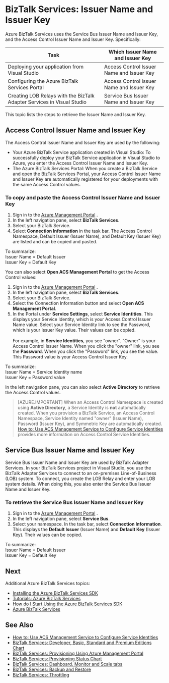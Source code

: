 <properties 
	pageTitle="Issuer Name and Issuer Key in BizTalk Services | Windows Azure" 
	description="Learn how to retrieve Issuer Name and Issuer Key for either Service Bus or Access Control (ACS) in BizTalk Services. MABS, WABS" 
	services="biztalk-services" 
	documentationCenter="" 
	authors="MandiOhlinger" 
	manager="dwrede" 
	editor=""/>

<tags
	ms.service="biztalk-services"
	ms.date="08/26/2015"
	wacn.date=""/>




# BizTalk Services: Issuer Name and Issuer Key

Azure BizTalk Services uses the Service Bus Issuer Name and Issuer Key, and the Access Control Issuer Name and Issuer Key. Specifically:

Task | Which Issuer Name and Issuer Key
--- | ---
Deploying your application from Visual Studio | Access Control Issuer Name and Issuer Key
Configuring the Azure BizTalk Services Portal | Access Control Issuer Name and Issuer Key
Creating LOB Relays with the BizTalk Adapter Services in Visual Studio | Service Bus Issuer Name and Issuer Key

This topic lists the steps to retrieve the Issuer Name and Issuer Key. 

## Access Control Issuer Name and Issuer Key
The Access Control Issuer Name and Issuer Key are used by the following:

- Your Azure BizTalk Service application created in Visual Studio: To successfully deploy your BizTalk Service application in Visual Studio to Azure, you enter the Access Control Issuer Name and Issuer Key. 
- The Azure BizTalk Services  Portal: When you create a BizTalk Service and open the BizTalk Services Portal, your Access Control Issuer Name and Issuer Key are automatically registered for your deployments with the same Access Control values.

### To copy and paste the Access Control Issuer Name and Issuer Key

1. Sign in to the [Azure Management <!-- deleted by customization Portal](https://manage.windowsazure.cn/) --><!-- keep by customization: begin --> Portal](http://go.microsoft.com/fwlink/p/?LinkID=213885) <!-- keep by customization: end -->.
2. In the left navigation pane, select **BizTalk Services**.
3. Select your BizTalk Service. 
4. Select **Connection Information** in the task bar. The Access Control Namespace, Default Issuer (Issuer Name), and Default Key (Issuer Key) are listed and can be copied and pasted.  

To summarize:  
Issuer Name = Default Issuer  
Issuer Key = Default Key


You can also select **Open ACS Management Portal** to get the Access Control values:

1. Sign in to the [Azure Management <!-- deleted by customization Portal](https://manage.windowsazure.cn/) --><!-- keep by customization: begin --> Portal](http://go.microsoft.com/fwlink/p/?LinkID=213885) <!-- keep by customization: end -->.
2. In the left navigation pane, select **BizTalk Services**.
3. Select your BizTalk Service.
4. Select the Connection Information button and select **Open ACS Management Portal**.
5. In the Portal under **Service Settings**, select **Service Identities**. This displays your Service Identity, which is your Access Control Issuer Name value. Select your Service Identity link to see the Password, which is your Issuer Key value. Their values can be copied.<br/><br/>
For example, in **Service Identities**, you see "owner". "Owner" is your Access Control Issuer Name. When you click the "owner" link, you see the **Password**. When you click the "Password" link, you see the value. This Password value is your Access Control Issuer Key.  

To summarize:  
Issuer Name = Service Identity name  
Issuer Key = Password value

In the left navigation pane, you can also select **Active Directory** to retrieve the Access Control values. 

> [AZURE.IMPORTANT] When an Access Control Namespace is created using **Active Directory**, a Service Identity is **not** automatically created. When you provision a BizTalk Service, an Access Control Namespace, Service Identity named "owner" (Issuer Name), Password (Issuer Key), and Symmetric Key are automatically created.<br /> 
[How to: Use ACS Management Service to Configure Service Identities](http://go.microsoft.com/fwlink/p/?LinkID=303942) provides more information on Access Control Service Identities.


## Service Bus Issuer Name and Issuer Key
Service Bus Issuer Name and Issuer Key are used by BizTalk Adapter Services. In your BizTalk Services project in Visual Studio, you use the BizTalk Adapter Services to connect to an on-premises Line-of-Business (LOB) system. To connect, you create the LOB Relay and enter your LOB system details. When doing this, you also enter the Service Bus Issuer Name and Issuer Key.

### To retrieve the Service Bus Issuer Name and Issuer Key

1. Sign in to the [Azure Management <!-- deleted by customization Portal](https://manage.windowsazure.cn/) --><!-- keep by customization: begin --> Portal](http://go.microsoft.com/fwlink/p/?LinkID=213885) <!-- keep by customization: end -->.
2. In the left navigation pane, select **Service Bus**.
3. Select your namespace. In the task bar, select **Connection Information**. This displays the **Default Issuer** (Issuer Name) and **Default Key** (Issuer Key). Their values can be copied.  

To summarize:  
Issuer Name = Default Issuer  
Issuer Key = Default Key

## Next
Additional Azure BizTalk Services topics:

-  [Installing the Azure BizTalk Services SDK](http://go.microsoft.com/fwlink/p/?LinkID=241589)<br/>
-  [Tutorials: Azure BizTalk Services](http://go.microsoft.com/fwlink/p/?LinkID=236944)<br/>
-  [How do I Start Using the Azure BizTalk Services SDK](http://go.microsoft.com/fwlink/p/?LinkID=302335)<br/>
-  [Azure BizTalk Services](http://go.microsoft.com/fwlink/p/?LinkID=303664)<br/>


## See Also
-  [How to: Use ACS Management Service to Configure Service Identities](http://go.microsoft.com/fwlink/p/?LinkID=303942)<br/>
- [BizTalk Services: Developer, Basic, Standard and Premium Editions Chart](http://go.microsoft.com/fwlink/p/?LinkID=302279)<br/>
- [BizTalk Services: Provisioning Using Azure Management Portal](http://go.microsoft.com/fwlink/p/?LinkID=302280)<br/>
- [BizTalk Services: Provisioning Status Chart](http://go.microsoft.com/fwlink/p/?LinkID=329870)<br/>
- [BizTalk Services: Dashboard, Monitor and Scale tabs](http://go.microsoft.com/fwlink/p/?LinkID=302281)<br/>
- [BizTalk Services: Backup and Restore](http://go.microsoft.com/fwlink/p/?LinkID=329873)<br/>
- [BizTalk Services: Throttling](http://go.microsoft.com/fwlink/p/?LinkID=302282)<br/>
 
